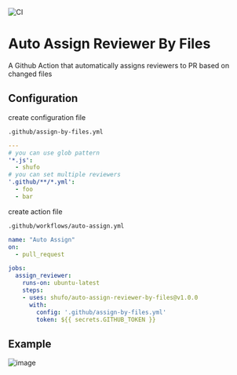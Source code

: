 
![CI](https://github.com/shufo/auto-assign-reviewer-by-assignee/workflows/CI/badge.svg)

# Auto Assign Reviewer By Files

A Github Action that automatically assigns reviewers to PR based on changed files

## Configuration

create configuration file

`.github/assign-by-files.yml`

```yaml
---
# you can use glob pattern
'*.js':
  - shufo
# you can set multiple reviewers
'.github/**/*.yml':
  - foo
  - bar
```

create action file

`.github/workflows/auto-assign.yml`

```yaml
name: "Auto Assign"
on:
  - pull_request

jobs:
  assign_reviewer:
    runs-on: ubuntu-latest
    steps:
    - uses: shufo/auto-assign-reviewer-by-files@v1.0.0
      with:
        config: '.github/assign-by-files.yml'
        token: ${{ secrets.GITHUB_TOKEN }}
```

## Example

![image](https://user-images.githubusercontent.com/1641039/80326369-7ee86f00-8873-11ea-9769-887b083575ad.png)
